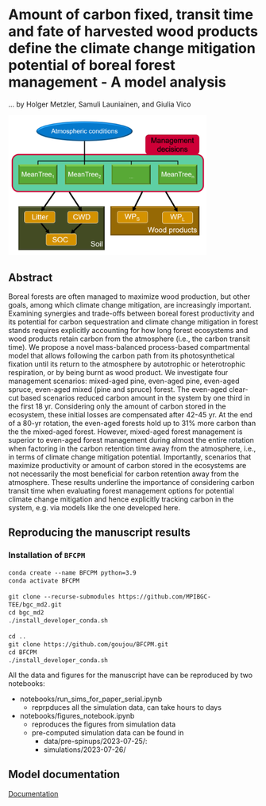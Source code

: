 # Amount of carbon fixed, transit time and fate of harvested wood products define the climate change mitigation potential of boreal forest management - A model analysis
  … by Holger Metzler, Samuli Launiainen, and Giulia Vico

<img src="https://github.com/goujou/BFCPM/blob/main/docs/source/_static/total_model_v2.png" width=400>

## Abstract
Boreal forests are often managed to maximize wood production, but other goals, among which climate change mitigation, are increasingly important. Examining synergies and trade-offs between boreal forest productivity and its potential for carbon sequestration and climate change mitigation in forest stands requires explicitly accounting for how long forest ecosystems and wood products retain carbon from the atmosphere (i.e., the carbon transit time). We propose a novel mass-balanced process-based compartmental model that allows following the carbon path from its photosynthetical fixation until its return to the atmosphere by autotrophic or heterotrophic respiration, or by being burnt as wood product. We investigate four management scenarios: mixed-aged pine, even-aged pine, even-aged spruce, even-aged mixed (pine and spruce) forest.
The even-aged clear-cut based scenarios reduced carbon amount in the system by one third in the first 18 yr.
Considering only the amount of carbon stored in the ecosystem, these initial losses are compensated after 42-45 yr. At the end of a 80-yr rotation, the even-aged forests hold up to 31\% more carbon than the the mixed-aged forest.
However, mixed-aged forest management is superior to even-aged forest management during almost the entire rotation when factoring in the carbon retention time away from the atmosphere, i.e., in terms of climate change mitigation potential. Importantly, scenarios that maximize productivity or amount of carbon stored in the ecosystems are not necessarily the most beneficial for carbon retention away from the atmosphere. These results underline the importance of considering carbon transit time when evaluating forest management options for potential climate change mitigation and hence explicitly tracking carbon in the system, e.g. via models like the one developed here. 

## Reproducing the manuscript results

### Installation of `BFCPM`

```
conda create --name BFCPM python=3.9
conda activate BFCPM

git clone --recurse-submodules https://github.com/MPIBGC-TEE/bgc_md2.git
cd bgc_md2
./install_developer_conda.sh

cd ..
git clone https://github.com/goujou/BFCPM.git
cd BFCPM
./install_developer_conda.sh
```

All the data and figures for the manuscript have can be reproduced by two notebooks:
- notebooks/run_sims_for_paper_serial.ipynb
  - reprpduces all the simulation data, can take hours to days
- notebooks/figures_notebook.ipynb
  - reproduces the figures from simulation data
  - pre-computed simulation data can be found in
    - data/pre-spinups/2023-07-25/:
    - simulations/2023-07-26/


## Model documentation

[Documentation](https://goujou.github.io/BFCPM/)

